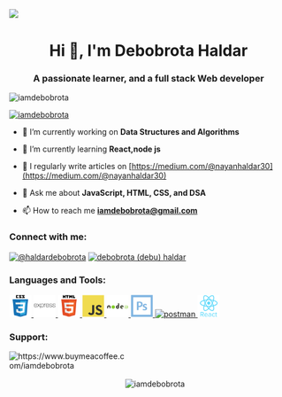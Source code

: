 <img src="https://pbs.twimg.com/profile_banners/1510297556538081286/1648919576/1080x360"/>


<h1 align="center">Hi 👋, I'm Debobrota Haldar</h1>
<h3 align="center">A passionate learner, and a full stack Web developer</h3>

<p align="left"> <img src="https://komarev.com/ghpvc/?username=iamdebobrota&label=Profile%20views&color=0e75b6&style=flat" alt="iamdebobrota" /> </p>

<p align="left"> <a href="https://github.com/ryo-ma/github-profile-trophy"><img src="https://github-profile-trophy.vercel.app/?username=iamdebobrota" alt="iamdebobrota" /></a> </p>

- 🔭 I’m currently working on **Data Structures and Algorithms**

- 🌱 I’m currently learning **React,node js**

- 📝 I regularly write articles on [https://medium.com/@nayanhaldar30](https://medium.com/@nayanhaldar30)

- 💬 Ask me about **JavaScript, HTML, CSS, and DSA**

- 📫 How to reach me **iamdebobrota@gmail.com**

<h3 align="left">Connect with me:</h3>
<p align="left">
<a href="https://twitter.com/@haldardebobrota" target="blank"><img align="center" src="https://raw.githubusercontent.com/rahuldkjain/github-profile-readme-generator/master/src/images/icons/Social/twitter.svg" alt="@haldardebobrota" height="30" width="40" /></a>
<a href="https://linkedin.com/in/debobrota (debu) haldar" target="blank"><img align="center" src="https://raw.githubusercontent.com/rahuldkjain/github-profile-readme-generator/master/src/images/icons/Social/linked-in-alt.svg" alt="debobrota (debu) haldar" height="30" width="40" /></a>
</p>

<h3 align="left">Languages and Tools:</h3>
<p align="left"> <a href="https://www.w3schools.com/css/" target="_blank" rel="noreferrer"> <img src="https://raw.githubusercontent.com/devicons/devicon/master/icons/css3/css3-original-wordmark.svg" alt="css3" width="40" height="40"/> </a> <a href="https://expressjs.com" target="_blank" rel="noreferrer"> <img src="https://raw.githubusercontent.com/devicons/devicon/master/icons/express/express-original-wordmark.svg" alt="express" width="40" height="40"/> </a> <a href="https://www.w3.org/html/" target="_blank" rel="noreferrer"> <img src="https://raw.githubusercontent.com/devicons/devicon/master/icons/html5/html5-original-wordmark.svg" alt="html5" width="40" height="40"/> </a> <a href="https://developer.mozilla.org/en-US/docs/Web/JavaScript" target="_blank" rel="noreferrer"> <img src="https://raw.githubusercontent.com/devicons/devicon/master/icons/javascript/javascript-original.svg" alt="javascript" width="40" height="40"/> </a> <a href="https://nodejs.org" target="_blank" rel="noreferrer"> <img src="https://raw.githubusercontent.com/devicons/devicon/master/icons/nodejs/nodejs-original-wordmark.svg" alt="nodejs" width="40" height="40"/> </a> <a href="https://www.photoshop.com/en" target="_blank" rel="noreferrer"> <img src="https://raw.githubusercontent.com/devicons/devicon/master/icons/photoshop/photoshop-line.svg" alt="photoshop" width="40" height="40"/> </a> <a href="https://postman.com" target="_blank" rel="noreferrer"> <img src="https://www.vectorlogo.zone/logos/getpostman/getpostman-icon.svg" alt="postman" width="40" height="40"/> </a> <a href="https://reactjs.org/" target="_blank" rel="noreferrer"> <img src="https://raw.githubusercontent.com/devicons/devicon/master/icons/react/react-original-wordmark.svg" alt="react" width="40" height="40"/> </a> </p>

<h3 align="left">Support:</h3>
<p><a href="https://www.buymeacoffee.com/https://www.buymeacoffee.com/iamdebobrota"> <img align="left" src="https://cdn.buymeacoffee.com/buttons/v2/default-yellow.png" height="50" width="210" alt="https://www.buymeacoffee.com/iamdebobrota" /></a></p><br><br>

<p><img align="center" src="https://github-readme-stats.vercel.app/api/top-langs?username=iamdebobrota&show_icons=true&locale=en&layout=compact" alt="iamdebobrota" /></p>
